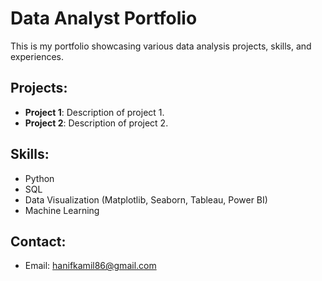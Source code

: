 # Data Analyst Portfolio

This is my portfolio showcasing various data analysis projects, skills, and experiences.

## Projects:
- **Project 1**: Description of project 1.
- **Project 2**: Description of project 2.

## Skills:
- Python
- SQL
- Data Visualization (Matplotlib, Seaborn, Tableau, Power BI)
- Machine Learning

## Contact:
- Email: [hanifkamil86@gmail.com](mailto:hanifkamil86@gmail.com)
